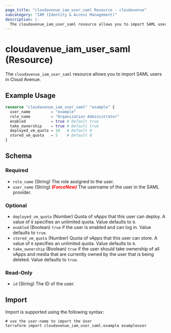 ```yaml
---
page_title: "cloudavenue_iam_user_saml Resource - cloudavenue"
subcategory: "IAM (Identity & Access Management)"
description: |-
  The cloudavenue_iam_user_saml resource allows you to import SAML users in Cloud Avenue.
---
```


# cloudavenue_iam_user_saml (Resource)

The `cloudavenue_iam_user_saml` resource allows you to import SAML users in Cloud Avenue.

## Example Usage

```terraform
resource "cloudavenue_iam_user_saml" "example" {
  user_name         = "example"
  role_name         = "Organization Administrator"
  enabled           = true # Default true
  take_ownership    = true # Default true
  deployed_vm_quota = 10   # Default 0
  stored_vm_quota   = 5    # Default 0
}
```

<!-- schema generated by tfplugindocs -->
## Schema

### Required

- `role_name` (String) The role assigned to the user.
- `user_name` (String) <i style="color:red;font-weight: bold">(ForceNew)</i> The username of the user in the SAML provider.

### Optional

- `deployed_vm_quota` (Number) Quota of vApps that this user can deploy. A value of `0` specifies an unlimited quota. Value defaults to `0`.
- `enabled` (Boolean) `true` if the user is enabled and can log in. Value defaults to `true`.
- `stored_vm_quota` (Number) Quota of vApps that this user can store. A value of `0` specifies an unlimited quota. Value defaults to `0`.
- `take_ownership` (Boolean) `true` if the user should take ownership of all vApps and media that are currently owned by the user that is being deleted. Value defaults to `true`.

### Read-Only

- `id` (String) The ID of the user.

## Import

Import is supported using the following syntax:
```shell
# use the user-name to import the User
terraform import cloudavenue_iam_user_saml.example exampleuser
```